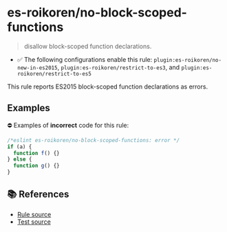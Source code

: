 # es-roikoren/no-block-scoped-functions
> disallow block-scoped function declarations.

- ✅ The following configurations enable this rule: `plugin:es-roikoren/no-new-in-es2015`, `plugin:es-roikoren/restrict-to-es3`, and `plugin:es-roikoren/restrict-to-es5`

This rule reports ES2015 block-scoped function declarations as errors.

## Examples

⛔ Examples of **incorrect** code for this rule:

```js
/*eslint es-roikoren/no-block-scoped-functions: error */
if (a) {
  function f() {}
} else {
  function g() {}
}
```

## 📚 References

- [Rule source](https://github.com/roikoren755/eslint-plugin-es/blob/v2.0.5/src/rules/no-block-scoped-functions.ts)
- [Test source](https://github.com/roikoren755/eslint-plugin-es/blob/v2.0.5/tests/src/rules/no-block-scoped-functions.ts)
